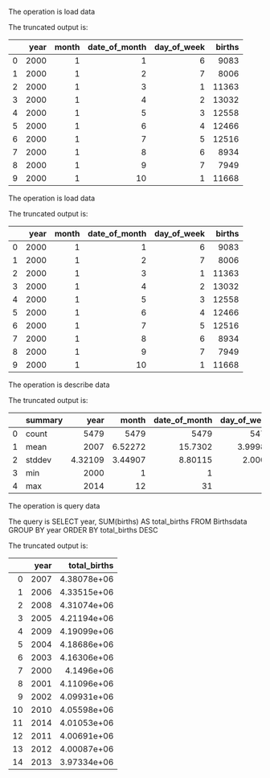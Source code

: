 The operation is load data

The truncated output is: 

|    |   year |   month |   date_of_month |   day_of_week |   births |
|---:|-------:|--------:|----------------:|--------------:|---------:|
|  0 |   2000 |       1 |               1 |             6 |     9083 |
|  1 |   2000 |       1 |               2 |             7 |     8006 |
|  2 |   2000 |       1 |               3 |             1 |    11363 |
|  3 |   2000 |       1 |               4 |             2 |    13032 |
|  4 |   2000 |       1 |               5 |             3 |    12558 |
|  5 |   2000 |       1 |               6 |             4 |    12466 |
|  6 |   2000 |       1 |               7 |             5 |    12516 |
|  7 |   2000 |       1 |               8 |             6 |     8934 |
|  8 |   2000 |       1 |               9 |             7 |     7949 |
|  9 |   2000 |       1 |              10 |             1 |    11668 |

The operation is load data

The truncated output is: 

|    |   year |   month |   date_of_month |   day_of_week |   births |
|---:|-------:|--------:|----------------:|--------------:|---------:|
|  0 |   2000 |       1 |               1 |             6 |     9083 |
|  1 |   2000 |       1 |               2 |             7 |     8006 |
|  2 |   2000 |       1 |               3 |             1 |    11363 |
|  3 |   2000 |       1 |               4 |             2 |    13032 |
|  4 |   2000 |       1 |               5 |             3 |    12558 |
|  5 |   2000 |       1 |               6 |             4 |    12466 |
|  6 |   2000 |       1 |               7 |             5 |    12516 |
|  7 |   2000 |       1 |               8 |             6 |     8934 |
|  8 |   2000 |       1 |               9 |             7 |     7949 |
|  9 |   2000 |       1 |              10 |             1 |    11668 |

The operation is describe data

The truncated output is: 

|    | summary   |       year |      month |   date_of_month |   day_of_week |   births |
|---:|:----------|-----------:|-----------:|----------------:|--------------:|---------:|
|  0 | count     | 5479       | 5479       |      5479       |    5479       |  5479    |
|  1 | mean      | 2007       |    6.52272 |        15.7302  |       3.99982 | 11350.1  |
|  2 | stddev    |    4.32109 |    3.44907 |         8.80115 |       2.0005  |  2325.82 |
|  3 | min       | 2000       |    1       |         1       |       1       |  5728    |
|  4 | max       | 2014       |   12       |        31       |       7       | 16081    |

The operation is query data

The query is SELECT year, 
        SUM(births) AS total_births FROM Birthsdata 
        GROUP BY year ORDER BY total_births DESC

The truncated output is: 

|    |   year |   total_births |
|---:|-------:|---------------:|
|  0 |   2007 |    4.38078e+06 |
|  1 |   2006 |    4.33515e+06 |
|  2 |   2008 |    4.31074e+06 |
|  3 |   2005 |    4.21194e+06 |
|  4 |   2009 |    4.19099e+06 |
|  5 |   2004 |    4.18686e+06 |
|  6 |   2003 |    4.16306e+06 |
|  7 |   2000 |    4.1496e+06  |
|  8 |   2001 |    4.11096e+06 |
|  9 |   2002 |    4.09931e+06 |
| 10 |   2010 |    4.05598e+06 |
| 11 |   2014 |    4.01053e+06 |
| 12 |   2011 |    4.00691e+06 |
| 13 |   2012 |    4.00087e+06 |
| 14 |   2013 |    3.97334e+06 |

